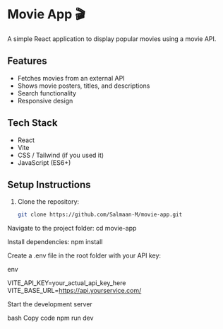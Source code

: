 # Movie App 🎬

A simple React application to display popular movies using a movie API.

## Features
- Fetches movies from an external API
- Shows movie posters, titles, and descriptions
- Search functionality
- Responsive design

## Tech Stack
- React
- Vite
- CSS / Tailwind (if you used it)
- JavaScript (ES6+)

## Setup Instructions
1. Clone the repository:
   ```bash
   git clone https://github.com/Salmaan-M/movie-app.git
Navigate to the project folder:
cd movie-app


Install dependencies:
npm install

Create a .env file in the root folder with your API key:

env

VITE_API_KEY=your_actual_api_key_here
VITE_BASE_URL=https://api.yourservice.com/


Start the development server

bash
Copy code
npm run dev
